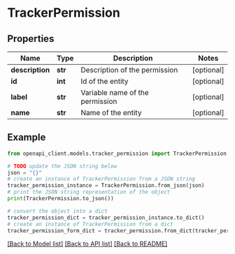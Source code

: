 # TrackerPermission


## Properties

Name | Type | Description | Notes
------------ | ------------- | ------------- | -------------
**description** | **str** | Description of the permission | [optional] 
**id** | **int** | Id of the entity | [optional] 
**label** | **str** | Variable name of the permission | [optional] 
**name** | **str** | Name of the entity | [optional] 

## Example

```python
from openapi_client.models.tracker_permission import TrackerPermission

# TODO update the JSON string below
json = "{}"
# create an instance of TrackerPermission from a JSON string
tracker_permission_instance = TrackerPermission.from_json(json)
# print the JSON string representation of the object
print(TrackerPermission.to_json())

# convert the object into a dict
tracker_permission_dict = tracker_permission_instance.to_dict()
# create an instance of TrackerPermission from a dict
tracker_permission_form_dict = tracker_permission.from_dict(tracker_permission_dict)
```
[[Back to Model list]](../README.md#documentation-for-models) [[Back to API list]](../README.md#documentation-for-api-endpoints) [[Back to README]](../README.md)



